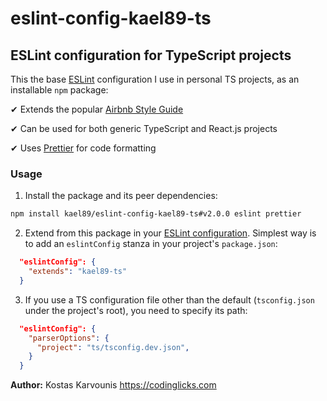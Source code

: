 # eslint-config-kael89-ts

## ESLint configuration for TypeScript projects

This the base [ESLint](https://eslint.org/) configuration I use in personal TS projects, as an installable `npm` package:

✔ Extends the popular [Airbnb Style Guide](https://github.com/airbnb/javascript)

✔ Can be used for both generic TypeScript and React.js projects

✔ Uses [Prettier](https://prettier.io/) for code formatting

### Usage

1. Install the package and its peer dependencies:

```bash
npm install kael89/eslint-config-kael89-ts#v2.0.0 eslint prettier
```

2. Extend from this package in your [ESLint configuration](https://eslint.org/docs/user-guide/configuring). Simplest way is to add an `eslintConfig` stanza in your project's `package.json`:

```json
  "eslintConfig": {
    "extends": "kael89-ts"
  }
```

3. If you use a TS configuration file other than the default (`tsconfig.json` under the project's root), you need to specify its path:

```json
  "eslintConfig": {
    "parserOptions": {
      "project": "ts/tsconfig.dev.json",
    }
  }
```

**Author:** Kostas Karvounis https://codinglicks.com
